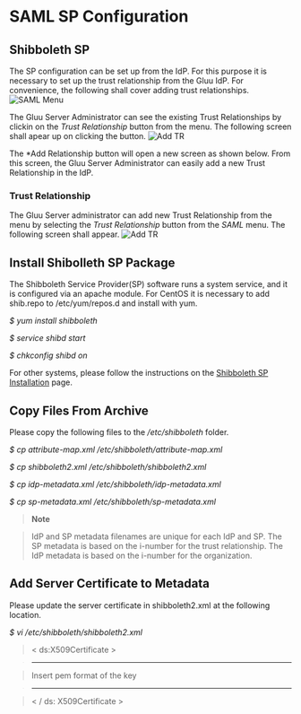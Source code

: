 # SAML SP Configuration

## Shibboleth SP

The SP configuration can be set up from the IdP. For this purpose it is necessary to set up the trust relationship from the Gluu IdP. For convenience, the following shall cover adding trust relationships.
![SAML Menu](https://raw.githubusercontent.com/GluuFederation/docs/master/sources/img/SAMLTrustRelationships/admin_saml_menu.png)

The Gluu Server Administrator can see the existing Trust Relationships by clickin on the *Trust Relationship* button from the menu. The following screen shall apear up on clicking the button.
![Add TR](https://raw.githubusercontent.com/GluuFederation/docs/master/sources/img/oxTrust/admin_saml_create.png)

The *Add Relationship button will open a new screen as shown below. From this screen, the Gluu Server Administrator can easily add a new Trust Relationship in the IdP.

### Trust Relationship
The Gluu Server administrator can add new Trust Relationship from the menu by selecting the *Trust Relationship* button from the *SAML* menu. The following screen shall appear.
![Add TR](https://raw.githubusercontent.com/GluuFederation/docs/master/sources/img/SAMLTrustRelationships/admin_saml_newTR.png)

## Install Shibolleth SP Package
The Shibboleth Service Provider(SP) software runs a system service, and it is configured via an apache module. For CentOS it is necessary to add shib.repo to /etc/yum/repos.d and install with yum.

*$ yum install shibboleth*

*$ service shibd start*

*$ chkconfig shibd on*

For other systems, please follow the instructions on the [Shibboleth SP Installation](https://spaces.internet2.edu/display/SHIB2/NativeSPLinuxInstall) page.

## Copy Files From Archive

Please copy the following files to the */etc/shibboleth* folder.

*$ cp attribute-map.xml /etc/shibboleth/attribute-map.xml*

*$ cp shibboleth2.xml /etc/shibboleth/shibboleth2.xml*

*$ cp idp-metadata.xml /etc/shibboleth/idp-metadata.xml*

*$ cp sp-metadata.xml /etc/shibboleth/sp-metadata.xml*

> **Note**

> IdP and SP metadata filenames are unique for each IdP and SP. The SP metadata is based on the i-number for the trust relationship.
> The IdP metadata is based on the i-number for the organization.

## Add Server Certificate to Metadata

Please update the server certificate in shibboleth2.xml at the following location.

*$ vi /etc/shibboleth/shibboleth2.xml*

> < ds:X509Certificate >

> * * * * * * * * * * * * * * * 

> Insert pem format of the key 

> * * * * * * * * * * * * * * * 

> < / ds: X509Certificate >
